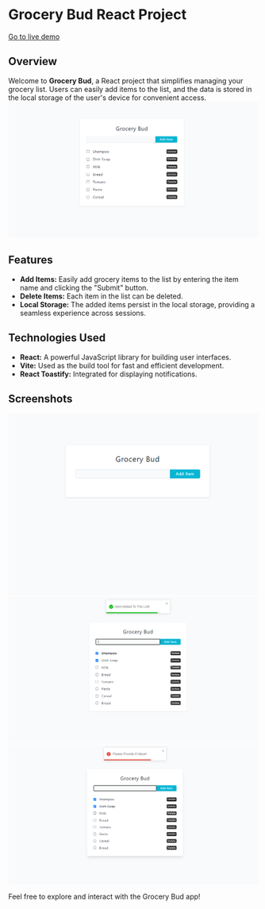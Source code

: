 # Grocery Bud React Project

[Go to live demo](https://grocery-bud-rivki.netlify.app/)

## Overview

Welcome to **Grocery Bud**, a React project that simplifies managing your grocery list. Users can easily add items to the list, and the data is stored in the local storage of the user's device for convenient access.
![Alt text](image.png)

## Features

- **Add Items:** Easily add grocery items to the list by entering the item name and clicking the "Submit" button.
- **Delete Items:** Each item in the list can be deleted.
- **Local Storage:** The added items persist in the local storage, providing a seamless experience across sessions.

## Technologies Used

- **React:** A powerful JavaScript library for building user interfaces.
- **Vite:** Used as the build tool for fast and efficient development.
- **React Toastify:** Integrated for displaying notifications.

## Screenshots

![Alt text](image-3.png)
![Alt text](image-1.png)
![Alt text](image-2.png)

Feel free to explore and interact with the Grocery Bud app!
